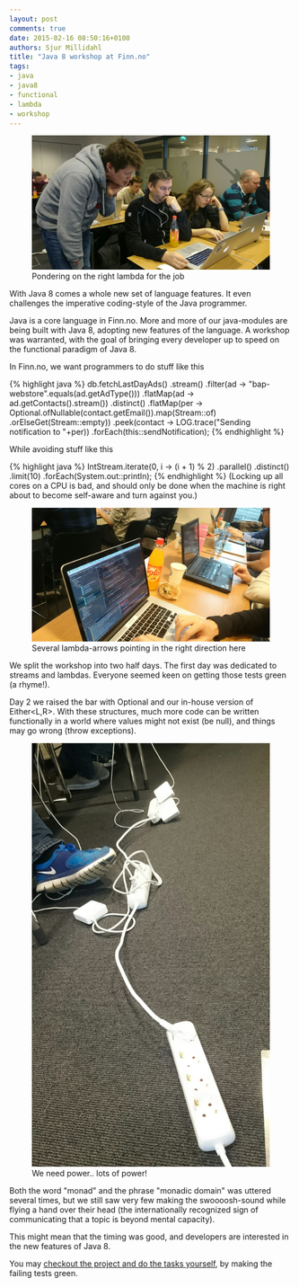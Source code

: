 ```yaml
---
layout: post
comments: true
date: 2015-02-16 08:50:16+0100
authors: Sjur Millidahl
title: "Java 8 workshop at Finn.no"
tags:
- java
- java8
- functional
- lambda
- workshop
---
```


<figure>
  <img src="/images/2015-02-06-java-8-workshopp-at-finnno/DSC_0091.JPG" alt="Pondering on the right lambda for the job" />
  <figcaption>Pondering on the right lambda for the job</figcaption>
</figure>

With Java 8 comes a whole new set of language features. It even challenges the imperative coding-style of the Java programmer.

Java is a core language in Finn.no. More and more of our java-modules are being built with Java 8, adopting new features of the language.
A workshop was warranted, with the goal of bringing every developer up to speed on the functional paradigm of Java 8.

In Finn.no, we want programmers to do stuff like this

{% highlight java %}
db.fetchLastDayAds()
  .stream()
  .filter(ad -> "bap-webstore".equals(ad.getAdType()))
  .flatMap(ad -> ad.getContacts().stream())
  .distinct()
  .flatMap(per ->
    Optional.ofNullable(contact.getEmail()).map(Stream::of)
    .orElseGet(Stream::empty))
  .peek(contact -> LOG.trace("Sending notification to "+per))
  .forEach(this::sendNotification);
{% endhighlight %}

While avoiding stuff like this


{% highlight java %}
IntStream.iterate(0, i -> (i + 1) % 2)
         .parallel()
         .distinct()
         .limit(10)
         .forEach(System.out::println);
{% endhighlight %}
(Locking up all cores on a CPU is bad, and should only be done when the machine is right about to become self-aware and turn against you.)

<figure>
  <img src="/images/2015-02-06-java-8-workshopp-at-finnno/DSC_0092.JPG" alt="Several lambda-arrows pointing in the right direction here"/>
  <figcaption>Several lambda-arrows pointing in the right direction here</figcaption>
</figure>

We split the workshop into two half days. The first day was dedicated to streams and lambdas. Everyone seemed keen on getting those tests green (a rhyme!).

Day 2 we raised the bar with Optional<T> and our in-house version of Either<L,R>. With these structures, much more code can be written functionally in a world where values might not exist (be null), and things may go wrong (throw exceptions).

<figure>
  <img src="/images/2015-02-06-java-8-workshopp-at-finnno/DSC_0095.JPG" alt ="We need power.. lots of power!" />
  <figcaption>We need power.. lots of power!</figcaption>
</figure>

Both the word "monad" and the phrase "monadic domain" was uttered several times, but we still saw very few making the swoooosh-sound while flying a hand over their head (the internationally recognized sign of communicating that a topic is beyond mental capacity).

This might mean that the timing was good, and developers are interested in the new features of Java 8.

You may [checkout the project and do the tasks yourself](https://github.com/mariatsji/java8-workshop.git), by making the failing tests green.
